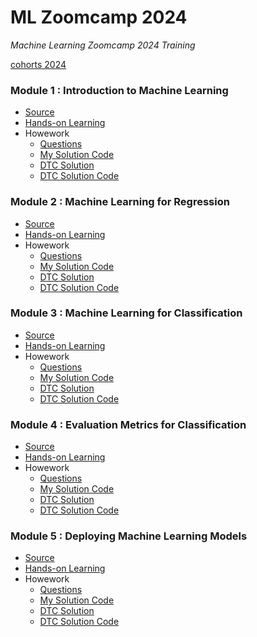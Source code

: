 # ML Zoomcamp 2024
_Machine Learning Zoomcamp 2024 Training_

[cohorts 2024](https://github.com/DataTalksClub/machine-learning-zoomcamp/tree/bd0c3f53ced068fd4cc3c19c789b6558b56b0721/cohorts/2024)

### Module 1 : Introduction to Machine Learning
- [Source](https://github.com/DataTalksClub/machine-learning-zoomcamp/tree/master/01-intro)
- [Hands-on Learning](https://github.com/garjita63/ml-zoomcamp-2024/tree/main/hands-on-learning/module-01)
- Howework
  - [Questions](https://github.com/DataTalksClub/machine-learning-zoomcamp/blob/master/cohorts/2024/01-intro/homework.md)
  - [My Solution Code](https://github.com/garjita63/ml-zoomcamp-2024/blob/main/homework/homework-01.ipynb)
  - [DTC Solution](https://courses.datatalks.club/ml-zoomcamp-2024/homework/hw01)
  - [DTC Solution Code](https://github.com/DataTalksClub/machine-learning-zoomcamp/blob/master/cohorts/2024/01-intro/homework_1.ipynb)
    
### Module 2 : Machine Learning for Regression
- [Source](https://github.com/DataTalksClub/machine-learning-zoomcamp/tree/master/02-regression)
- [Hands-on Learning](https://github.com/garjita63/ml-zoomcamp-2024/blob/main/hands-on-learning/module-02/02-carprice.ipynb)
- Howework
  - [Questions](https://github.com/DataTalksClub/machine-learning-zoomcamp/blob/master/cohorts/2024/02-regression/homework.md)
  - [My Solution Code](https://github.com/ketut-garjita/ml-zoomcamp-2024/blob/6f328a7f643e08a7fe9669d35ab838103fcb2c71/homework/homework-02.ipynb)
  - [DTC Solution](https://courses.datatalks.club/ml-zoomcamp-2024/homework/hw02)
  - [DTC Solution Code](https://github.com/DataTalksClub/machine-learning-zoomcamp/blob/master/cohorts/2024/02-regression/homework.ipynb)

### Module 3 : Machine Learning for Classification
- [Source](https://github.com/DataTalksClub/machine-learning-zoomcamp/tree/master/03-classification)
- [Hands-on Learning]()
- Howework
  - [Questions](https://github.com/DataTalksClub/machine-learning-zoomcamp/blob/master/cohorts/2024/03-classification/homework.md)
  - [My Solution Code](https://github.com/ketut-garjita/ml-zoomcamp-2024/blob/6f328a7f643e08a7fe9669d35ab838103fcb2c71/homework/homework-03.ipynb)
  - [DTC Solution](https://courses.datatalks.club/ml-zoomcamp-2024/homework/hw03)
  - [DTC Solution Code](https://github.com/DataTalksClub/machine-learning-zoomcamp/blob/master/cohorts/2024/03-classification/homework_3.ipynb)

### Module 4 : Evaluation Metrics for Classification
- [Source](https://github.com/DataTalksClub/machine-learning-zoomcamp/tree/master/04-evaluation)
- [Hands-on Learning]()
- Howework
  - [Questions](https://github.com/DataTalksClub/machine-learning-zoomcamp/blob/master/cohorts/2024/04-evaluation/homework.md)
  - [My Solution Code](https://github.com/ketut-garjita/ml-zoomcamp-2024/blob/6f328a7f643e08a7fe9669d35ab838103fcb2c71/homework/homework-04.ipynb)
  - [DTC Solution](https://courses.datatalks.club/ml-zoomcamp-2024/homework/hw04)
  - [DTC Solution Code](https://github.com/DataTalksClub/machine-learning-zoomcamp/blob/bd0c3f53ced068fd4cc3c19c789b6558b56b0721/cohorts/2024/04-evaluation/homework.ipynb)

### Module 5 : Deploying Machine Learning Models
- [Source](https://github.com/DataTalksClub/machine-learning-zoomcamp/tree/bd0c3f53ced068fd4cc3c19c789b6558b56b0721/05-deployment)
- [Hands-on Learning]()
- Howework
  - [Questions](https://github.com/DataTalksClub/machine-learning-zoomcamp/blob/bd0c3f53ced068fd4cc3c19c789b6558b56b0721/cohorts/2024/05-deployment/homework.md)
  - [My Solution Code](https://github.com/ketut-garjita/ml-zoomcamp-2024/blob/6f328a7f643e08a7fe9669d35ab838103fcb2c71/homework/homework-05.ipynb)
  - [DTC Solution]()
  - [DTC Solution Code]()
